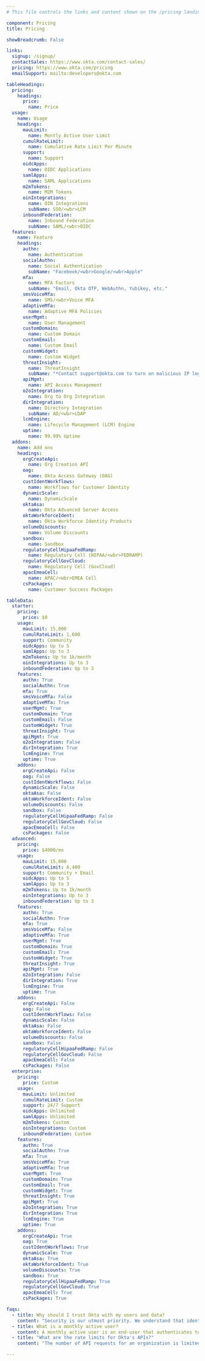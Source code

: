 ```yaml
---
# This file controls the links and content shown on the /pricing landing page.

component: Pricing
title: Pricing

showBreadcrumb: False

links:
  signup: /signup/
  contactSales: https://www.okta.com/contact-sales/
  pricing: https://www.okta.com/pricing
  emailSupport: mailto:developers@okta.com

tableHeadings:
  pricing:
    headings:
      price:
        name: Price
  usage:
    name: Usage
    headings:
      mauLimit:
        name: Montly Active User Limit
      cumulRateLimit:
        name: Cumulative Rate Limit Per Minute
      support:
        name: Support
      oidcApps:
        name: OIDC Applications
      samlApps:
        name: SAML Applications
      m2mTokens:
        name: M2M Tokens
      oinIntegrations:
        name: OIN Integrations
        subName: SSO/<wbr>LCM
      inboundFederation:
        name: Inbound Federation
        subName: SAML/<wbr>OIDC
  features:
    name: Feature
    headings:
      authn:
        name: Authentication
      socialAuthn:
        name: Social Authentication
        subName: "Facebook/<wbr>Google/<wbr>Apple"
      mfa:
        name: MFA Factors
        subName: "Email, Okta OTP, WebAuthn, Yubikey, etc."
      smsVoiceMfa:
        name: SMS/<wbr>Voice MFA
      adaptiveMfa:
        name: Adaptive MFA Policies
      userMgmt:
        name: User Management
      customDomain:
        name: Custom Domain
      customEmail:
        name: Custom Email
      customWidget:
        name: Custom Widget
      threatInsight:
        name: ThreatInsight
        subName: "*Contact support@okta.com to turn on malicious IP logging"
      apiMgmt:
        name: API Access Management
      o2oIntegration:
        name: Org to Org Integration
      dirIntegration:
        name: Directory Integration
        subName: AD/<wbr>LDAP
      lcmEngine:
        name: Lifecycle Management (LCM) Engine
      uptime:
        name: 99.99% Uptime
  addons:
    name: Add ons
    headings:
      orgCreateApi:
        name: Org Creation API
      oag:
        name: Okta Access Gateway (OAG)
      custIdentWorkflows:
        name: Workflows for Customer Identity
      dynamicScale:
        name: DynamicScale
      oktaAsa:
        name: Okta Advanced Server Access
      oktaWorkforceIdent:
        name: Okta Workforce Identity Products
      volumeDiscounts:
        name: Volume Discounts
      sandbox:
        name: Sandbox
      regulatoryCellHipaaFedRamp:
        name: Regulatory Cell (HIPAA/<wbr>FEDRAMP)
      regulatoryCellGovCloud:
        name: Regulatory Cell (GovCloud)
      apacEmeaCell:
        name: APAC/<wbr>EMEA Cell
      csPackages:
        name: Customer Success Packages

tableData:
  starter:
    pricing:
      price: $0
    usage:
      mauLimit: 15,000
      cumulRateLimit: 1,600
      support: Community
      oidcApps: Up to 5
      samlApps: Up to 3
      m2mTokens: Up to 1k/month
      oinIntegrations: Up to 3
      inboundFederation: Up to 3
    features:
      authn: True
      socialAuthn: True
      mfa: True
      smsVoiceMfa: False
      adaptiveMfa: True
      userMgmt: True
      customDomain: True
      customEmail: False
      customWidget: True
      threatInsight: True
      apiMgmt: True
      o2oIntegration: False
      dirIntegration: True
      lcmEngine: True
      uptime: True
    addons:
      orgCreateApi: False
      oag: False
      custIdentWorkflows: False
      dynamicScale: False
      oktaAsa: False
      oktaWorkforceIdent: False
      volumeDiscounts: False
      sandbox: False
      regulatoryCellHipaaFedRamp: False
      regulatoryCellGovCloud: False
      apacEmeaCell: False
      csPackages: False
  advanced:
    pricing:
      price: $4000/mo
    usage:
      mauLimit: 15,000
      cumulRateLimit: 8,400
      support: Community + Email
      oidcApps: Up to 5
      samlApps: Up to 3
      m2mTokens: Up to 1k/month
      oinIntegrations: Up to 3
      inboundFederation: Up to 3
    features:
      authn: True
      socialAuthn: True
      mfa: True
      smsVoiceMfa: False
      adaptiveMfa: True
      userMgmt: True
      customDomain: True
      customEmail: True
      customWidget: True
      threatInsight: True
      apiMgmt: True
      o2oIntegration: False
      dirIntegration: True
      lcmEngine: True
      uptime: True
    addons:
      orgCreateApi: False
      oag: False
      custIdentWorkflows: False
      dynamicScale: False
      oktaAsa: False
      oktaWorkforceIdent: False
      volumeDiscounts: False
      sandbox: False
      regulatoryCellHipaaFedRamp: False
      regulatoryCellGovCloud: False
      apacEmeaCell: False
      csPackages: False
  enterprise:
    pricing:
      price: Custom
    usage:
      mauLimit: Unlimited
      cumulRateLimit: Custom
      support: 24/7 Support
      oidcApps: Unlimited
      samlApps: Unlimited
      m2mTokens: Custom
      oinIntegrations: Custom
      inboundFederation: Custom
    features:
      authn: True
      socialAuthn: True
      mfa: True
      smsVoiceMfa: True
      adaptiveMfa: True
      userMgmt: True
      customDomain: True
      customEmail: True
      customWidget: True
      threatInsight: True
      apiMgmt: True
      o2oIntegration: True
      dirIntegration: True
      lcmEngine: True
      uptime: True
    addons:
      orgCreateApi: True
      oag: True
      custIdentWorkflows: True
      dynamicScale: True
      oktaAsa: True
      oktaWorkforceIdent: True
      volumeDiscounts: True
      sandbox: True
      regulatoryCellHipaaFedRamp: True
      regulatoryCellGovCloud: True
      apacEmeaCell: True
      csPackages: True

faqs:
  - title: Why should I trust Okta with my users and data?
    content: "Security is our utmost priority. We understand that identity is mission critical. Thousands of our customers depend on Okta to manage and protect access to applications and data. That trust requires our service to be highly available and secure. You can read more about what Okta does to meet your application's security and availability requirements here: <strong><a href='https://www.okta.com/security/'>https://www.okta.com/security/</a></strong>"
  - title: What is a monthly active user?
    content: A monthly active user is an end-user that authenticates to an application in a given month. A user that authenticates multiple times to one or more applications within a given month is counted once.
  - title: "What are the rate limits for Okta's APIs?"
    content: "The number of API requests for an organization is limited for all APIs in order to protect the service for all users. <a href='/docs/reference/rate-limits/'>Get more details</a>."

---
```

